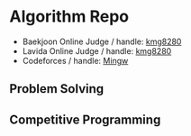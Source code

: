 # Algorithm Repo
- Baekjoon Online Judge / handle: [kmg8280](https://www.acmicpc.net/user/kmg8280)
- Lavida Online Judge / handle: [kmg8280](https://lavida.us/userinfo.php?user=kmg8280)
- Codeforces / handle: [Mingw](http://codeforces.com/profile/MinGW)

## Problem Solving
## Competitive Programming

